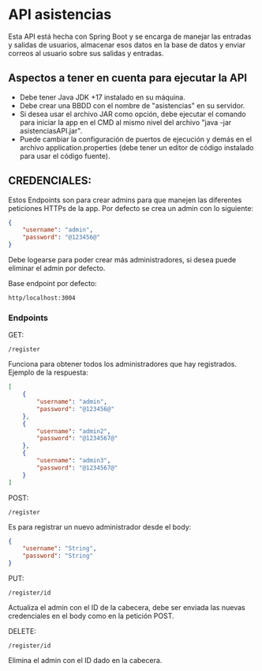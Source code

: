 # API asistencias 

Esta API está hecha con Spring Boot y se encarga de manejar las entradas y salidas de usuarios, almacenar esos datos en la base de datos y enviar correos al usuario sobre sus salidas y entradas.

## Aspectos a tener en cuenta para ejecutar la API
- Debe tener Java JDK +17 instalado en su máquina.
- Debe crear una BBDD con el nombre de "asistencias" en su servidor.
- Si desea usar el archivo JAR como opción, debe ejecutar el comando para iniciar la app en el CMD al mismo nivel del archivo "java -jar asistenciasAPI.jar".
- Puede cambiar la configuración de puertos de ejecución y demás en el archivo application.properties (debe tener un editor de código instalado para usar el código fuente).

## CREDENCIALES:
Estos Endpoints son para crear admins para que manejen las diferentes peticiones HTTPs de la app.
Por defecto se crea un admin con lo siguiente:

```json
{
    "username": "admin",
    "password": "@123456@"
}
```
Debe logearse para poder crear más administradores, si desea puede eliminar el admin por defecto.

Base endpoint por defecto: 
```url
http/localhost:3004
```

### Endpoints

GET: 
```url
/register
``` 
Funciona para obtener todos los administradores que hay registrados.
Ejemplo de la respuesta:
```json
[
    {
        "username": "admin",
        "password": "@123456@"
    },
    {
        "username": "admin2",
        "password": "@1234567@"
    },
    {
        "username": "admin3",
        "password": "@1234567@"
    }
]
```

POST:
```url
/register
``` 
Es para registrar un nuevo administrador desde el body:
```json
{
    "username": "String",
    "password": "String"
}
```

PUT:
```url
/register/id
``` 
Actualiza el admin con el ID de la cabecera, debe ser enviada las nuevas credenciales en el body como en la petición POST.

DELETE:
```url
/register/id
``` 
Elimina el admin con el ID dado en la cabecera.
